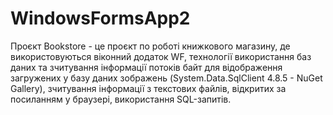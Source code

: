 # WindowsFormsApp2
Проєкт Bookstore - це проєкт по роботі книжкового магазину, де використовуються віконний додаток WF, 
технології використання баз даних та зчитування інформації 
потоків байт для відображення загружених у базу даних зображень
(System.Data.SqlClient 4.8.5 - NuGet Gallery),
зчитування інформації з текстових файлів, відкритих за посиланням у браузері,
використання SQL-запитів.
